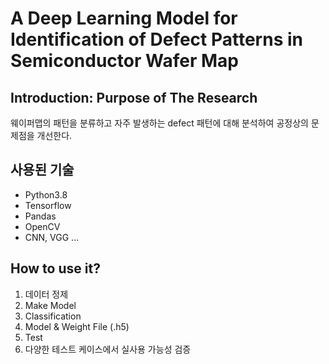 # A Deep Learning Model for Identification of Defect Patterns in Semiconductor Wafer Map



## Introduction: Purpose of The Research

웨이퍼맵의 패턴을 분류하고 자주 발생하는 defect 패턴에 대해 분석하여 공정상의 문제점을 개선한다.

## 사용된 기술

- Python3.8
- Tensorflow
- Pandas
- OpenCV
- CNN, VGG ...

## How to use it?

1. 데이터 정제
2. Make Model
3. Classification
4. Model & Weight File (.h5)
5. Test
6. 다양한 테스트 케이스에서 실사용 가능성 검증